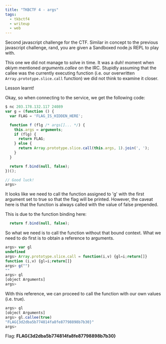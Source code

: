 ```yaml
---
title: "TKBCTF 4 - args"
tags:
  - tkbctf4
  - writeup
  - web
---
```


Second javascript challenge for the CTF. Similar in concept to the previous
javascript challenge, rand, you are given a Sandboxed node.js REPL to play with.

This one we did not manage to solve in time. It was a duh! moment when *akiym*
mentioned *arguments.callee* on the IRC. Stupidly assuming that the callee was
the currently executing function (i.e. our overwritten
`Array.prototype.slice.call` function) we did not think to examine it closer.

Lesson learnt!

Okay, so when connecting to the service, we get the following code:

```javascript
$ nc 203.178.132.117 24089
var g = (function () {
  var FLAG = 'FLAG_IS_HIDDEN_HERE';

  function f (flg /* args[]... */) {
    this.args = arguments;
    if (flg) {
      return FLAG;
    } else {
      return Array.prototype.slice.call(this.args, 1).join(', ');
    }
  }

  return f.bind(null, false);
})();

// Good luck!
args>
```

It looks like we need to call the function assigned to 'g' with the first
argument set to true so that the flag will be printed. However, the caveat here
is that the function is always called with the value of false prepended.

This is due to the function binding here:

```javascript
  return f.bind(null, false);
```

So what we need is to call the function without that bound context. What we need
to do first is to obtain a reference to arguments.

```javascript
args> var gl
undefined
args> Array.prototype.slice.call = function(i,v) {gl=i;return[]}
function (i,v) {gl=i;return[]}
args> g("")
""
args> gl
[object Arguments]
args>
```

With this reference, we can proceed to call the function with our own values
(i.e. true).

```javascript
args> gl
[object Arguments]
args> gl.callee(true)
"FLAG{3d2dba5b774814fa8fe87798898b7b30}"
args>
```

Flag: **FLAG{3d2dba5b774814fa8fe87798898b7b30}**

